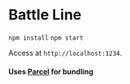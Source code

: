 # Battle Line

`npm install`
`npm start`

Access at `http://localhost:1234`.

#### Uses [Parcel](https://parceljs.org/) for bundling